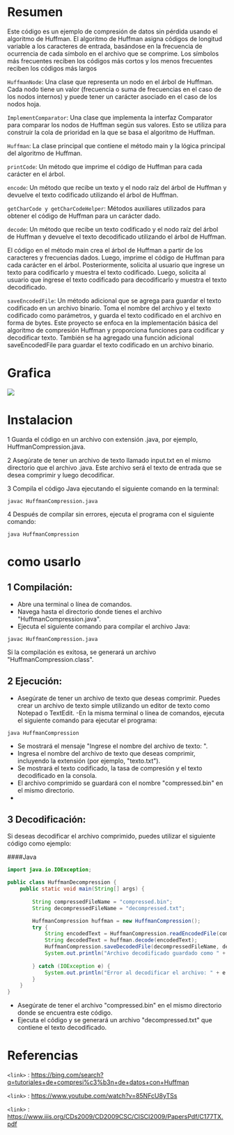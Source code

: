 # Resumen 


Este código es un ejemplo de compresión de datos sin pérdida usando el algoritmo de Huffman. El algoritmo de Huffman asigna códigos de longitud variable a los caracteres de entrada, basándose en la frecuencia de ocurrencia de cada símbolo en el archivo que se comprime. Los símbolos más frecuentes reciben los códigos más cortos y los menos frecuentes reciben los códigos más largos



`HuffmanNode`: Una clase que representa un nodo en el árbol de Huffman. Cada nodo tiene un valor (frecuencia o suma de frecuencias en el caso de los nodos internos) y puede tener un carácter asociado en el caso de los nodos hoja.

`ImplementComparator`: Una clase que implementa la interfaz Comparator para comparar los nodos de Huffman según sus valores. Esto se utiliza para construir la cola de prioridad en la que se basa el algoritmo de Huffman.

`Huffman`: La clase principal que contiene el método main y la lógica principal del algoritmo de Huffman.

`printCode`: Un método que imprime el código de Huffman para cada carácter en el árbol.

`encode`: Un método que recibe un texto y el nodo raíz del árbol de Huffman y devuelve el texto codificado utilizando el árbol de Huffman.

`getCharCode y getCharCodeHelper`: Métodos auxiliares utilizados para obtener el código de Huffman para un carácter dado.

`decode`: Un método que recibe un texto codificado y el nodo raíz del árbol de Huffman y devuelve el texto decodificado utilizando el árbol de Huffman.

El código en el método main crea el árbol de Huffman a partir de los caracteres y frecuencias dados. Luego, imprime el código de Huffman para cada carácter en el árbol. Posteriormente, solicita al usuario que ingrese un texto para codificarlo y muestra el texto codificado. Luego, solicita al usuario que ingrese el texto codificado para decodificarlo y muestra el texto decodificado.

`saveEncodedFile`: Un método adicional que se agrega para guardar el texto codificado en un archivo binario. Toma el nombre del archivo y el texto codificado como parámetros, y guarda el texto codificado en el archivo en forma de bytes.
Este proyecto se enfoca en la implementación básica del algoritmo de compresión Huffman y proporciona funciones para codificar y decodificar texto. También se ha agregado una función adicional saveEncodedFile para guardar el texto codificado en un archivo binario.






# Grafica 
![](https://www.ime.usp.br/~pf/estruturas-de-dados/aulas/figuressw/Chapter5/HuffTinyTiny.png)









# Instalacion 
1  Guarda el código en un archivo con extensión .java, por ejemplo, HuffmanCompression.java.

2  Asegúrate de tener un archivo de texto llamado input.txt en el mismo directorio que el archivo .java. Este archivo será el texto de entrada que se desea comprimir y luego decodificar.

3  Compila el código Java ejecutando el siguiente comando en la terminal:

`javac HuffmanCompression.java`

4  Después de compilar sin errores, ejecuta el programa con el siguiente comando:


`java HuffmanCompression`








# como usarlo


## 1 Compilación:

- Abre una terminal o línea de comandos.
- Navega hasta el directorio donde tienes el archivo "HuffmanCompression.java".
- Ejecuta el siguiente comando para compilar el archivo Java:

`javac HuffmanCompression.java`

Si la compilación es exitosa, se generará un archivo "HuffmanCompression.class".


## 2 Ejecución:

- Asegúrate de tener un archivo de texto que deseas comprimir. Puedes crear un archivo de texto simple utilizando un editor de texto como Notepad o TextEdit.
-En la misma terminal o línea de comandos, ejecuta el siguiente comando para ejecutar el programa:

`java HuffmanCompression`

- Se mostrará el mensaje "Ingrese el nombre del archivo de texto: ".
- Ingresa el nombre del archivo de texto que deseas comprimir, incluyendo la extensión (por ejemplo, "texto.txt").
- Se mostrará el texto codificado, la tasa de compresión y el texto decodificado en la consola.
- El archivo comprimido se guardará con el nombre "compressed.bin" en el mismo directorio.
- 
## 3 Decodificación:

Si deseas decodificar el archivo comprimido, puedes utilizar el siguiente código como ejemplo:

####Java

```java
import java.io.IOException;

public class HuffmanDecompression {
    public static void main(String[] args) {
      
        String compressedFileName = "compressed.bin";
        String decompressedFileName = "decompressed.txt";

        HuffmanCompression huffman = new HuffmanCompression();
        try {
            String encodedText = HuffmanCompression.readEncodedFile(compressedFileName);
            String decodedText = huffman.decode(encodedText);
            HuffmanCompression.saveDecodedFile(decompressedFileName, decodedText);
            System.out.println("Archivo decodificado guardado como " + decompressedFileName);
          
        } catch (IOException e) {
            System.out.println("Error al decodificar el archivo: " + e.getMessage());
        }
    }
}
```

- Asegúrate de tener el archivo "compressed.bin" en el mismo directorio donde se encuentra este código.
- Ejecuta el código y se generará un archivo "decompressed.txt" que contiene el texto decodificado.







# Referencias 

`<link>` : <https://bing.com/search?q=tutoriales+de+compresi%c3%b3n+de+datos+con+Huffman>


`<link>` : <https://www.youtube.com/watch?v=85NFcU8yTSs>


`<link>` : <https://www.iiis.org/CDs2009/CD2009CSC/CISCI2009/PapersPdf/C177TX.pdf>







